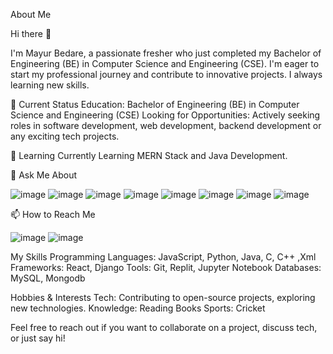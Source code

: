 About Me

Hi there 👋

I'm Mayur Bedare, a passionate fresher who just completed my Bachelor of Engineering (BE) in Computer Science and Engineering (CSE). I'm eager to start my professional journey and contribute to innovative projects. I always learning new skills.

💼 Current Status
Education: Bachelor of Engineering (BE) in Computer Science and Engineering (CSE)
Looking for Opportunities: Actively seeking roles in software development, web development, backend development or any exciting tech projects.

🌱 Learning
Currently Learning MERN Stack and Java Development.

💬 Ask Me About

![image](https://github.com/user-attachments/assets/85899ee9-192f-4f7a-81d5-41d2bc65f638)  ![image](https://github.com/user-attachments/assets/e2bcdcc3-66d1-4556-bb9f-06900c008cf2)  ![image](https://github.com/user-attachments/assets/052be0bf-f513-4f29-b12a-57436f374ab0)  ![image](https://github.com/user-attachments/assets/e02c1cd5-ebdf-4375-8d74-15a0ed2b5694)
![image](https://github.com/user-attachments/assets/fbea031d-4d89-4ca0-b5af-22f1d033967d)  ![image](https://github.com/user-attachments/assets/ff6562da-c1eb-45f5-90fd-ec6e84d29fd8)  ![image](https://github.com/user-attachments/assets/a232bbcb-b326-40b1-b8ee-fbf09d702354)  ![image](https://github.com/user-attachments/assets/ea19602c-aec8-4b7a-ba9f-8f669d33fd6c)

📫 How to Reach Me

![image](https://github.com/user-attachments/assets/0e25cbd0-219c-469f-9707-52162ef00096)  ![image](https://github.com/user-attachments/assets/9abec5e8-977f-4d64-9e74-0dd2983c52d9)

My Skills
Programming Languages: JavaScript, Python, Java, C, C++ ,Xml
Frameworks: React, Django
Tools: Git, Replit, Jupyter Notebook
Databases: MySQL, Mongodb

Hobbies & Interests
Tech: Contributing to open-source projects, exploring new technologies.
Knowledge: Reading Books
Sports: Cricket

Feel free to reach out if you want to collaborate on a project, discuss tech, or just say hi!
